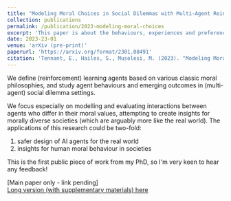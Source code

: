 ```yaml
---
title: "Modeling Moral Choices in Social Dilemmas with Multi-Agent Reinforcement Learning"
collection: publications
permalink: /publication/2023-modeling-moral-choices
excerpt: 'This paper is about the behaviours, experiences and preferences of crowdworkers, from a Human-Computer Interaction perspective.'
date: 2023-23-01
venue: 'arXiv (pre-print)'
paperurl: 'https://arxiv.org/format/2301.08491'
citation: 'Tennant, E., Hailes, S., Musolesi, M. (2023). "Modeling Moral Choices in Social Dilemmas with Multi-Agent Reinforcement Learning." <i> arXiv http://arxiv.org/abs/2301.08491'
---
```


We define (reinforcement) learning agents based on various classic moral philosophies, and study agent behaviours and emerging outcomes in (multi-agent) social dilemma settings. 

We focus especially on modelling and evaluating interactions between agents who differ in their moral values, attempting to create insights for morally diverse societies (which are arguably more like the real world). The applications of this research could be two-fold: 
1) safer design of AI agents for the real world 
2) insights for human moral behaviour in societies 

This is the first public piece of work from my PhD, so I'm very keen to hear any feedback!

[Main paper only - link pending]  
[Long version (with supplementary materials) here](https://dl.acm.org/doi/pdf/10.1145/3290605.3300649)
